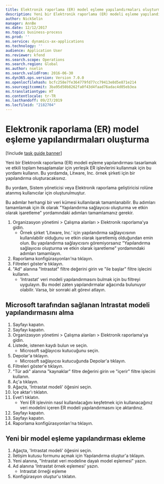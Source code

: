 ```yaml
---
title: Elektronik raporlama (ER) model eşleme yapılandırmaları oluşturma
description: Yeni bir Elektronik raporlama (ER) modeli eşleme yapılandırması tasarlamak ve etkili toplam hesaplamalar için yerleşik ER işlevlerini kullanmak için bu yordamı kullanın.
author: NickSelin
manager: AnnBe
ms.date: 12/12/2017
ms.topic: business-process
ms.prod: ''
ms.service: dynamics-ax-applications
ms.technology: ''
audience: Application User
ms.reviewer: kfend
ms.search.scope: Operations
ms.search.region: Global
ms.author: nselin
ms.search.validFrom: 2016-06-30
ms.dyn365.ops.version: Version 7.0.0
ms.openlocfilehash: bcfc258e7fe364779fd77cc79413e8d5e871e214
ms.sourcegitcommit: 3ba95d50b8262fa0f43d4faad76adac4d05eb3ea
ms.translationtype: HT
ms.contentlocale: tr-TR
ms.lasthandoff: 09/27/2019
ms.locfileid: "2182704"
---
```

# <a name="create-electronic-reporting-er-model-mapping-configurations"></a>Elektronik raporlama (ER) model eşleme yapılandırmaları oluşturma

[!include [task guide banner](../../includes/task-guide-banner.md)]

Yeni bir Elektronik raporlama (ER) modeli eşleme yapılandırması tasarlamak ve etkili toplam hesaplamalar için yerleşik ER işlevlerini kullanmak için bu yordamı kullanın. Bu yordamda, Litware, Inc. örnek şirketi için bir yapılandırma oluşturacaksınız. 

Bu yordam, Sistem yöneticisi veya Elektronik raporlama geliştiricisi rolüne atanmış kullanıcılar için oluşturulmuştur.

Bu adımlar herhangi bir veri kümesi kullanılarak tamamlanabilir. Bu adımları tamamlamak için ilk olarak "Yapılandırma sağlayıcısı oluşturma ve etkin olarak işaretleme" yordamındaki adımları tamamlamanız gerekir.

1. Organizasyon yönetimi > Çalışma alanları > Elektronik raporlama'ya gidin.
    * Örnek şirket ‘Litware, Inc.’ için yapılandırma sağlayıcısının kullanılabilir olduğunu ve etkin olarak işaretlemiş olduğundan emin olun. Bu yapılandırma sağlayıcısını göremiyorsanız "Yapılandırma sağlayıcısı oluşturma ve etkin olarak işaretleme" yordamındaki adımları tamamlayın.  
2. Raporlama konfigürasyonları'na tıklayın.
3. Filtreleri göster'e tıklayın.
4. "Ad" alanına "Intrastat" filtre değerini girin ve "ile başlar" filtre işlecini kullanın.
    * 'Intrastat' veri modeli yapılandırmasını bulmak için bu filtreyi uygulayın. Bu model zaten yapılandırmalar ağacında bulunuyor olabilir. Varsa, bir sonraki alt görevi atlayın.   

## <a name="get-the-intrastat-model-configuration-provided-by-microsoft"></a>Microsoft tarafından sağlanan Intrastat modeli yapılandırmasını alma
1. Sayfayı kapatın.
2. Sayfayı kapatın.
3. Organizasyon yönetimi > Çalışma alanları > Elektronik raporlama'ya gidin.
4. Listede, istenen kaydı bulun ve seçin.
    * Microsoft sağlayıcısı kutucuğunu seçin.  
5. Depolar'a tıklayın.
    * Microsoft sağlayıcısı kutucuğunda Depolar'a tıklayın.  
6. Filtreleri göster'e tıklayın.
7. "Tür adı" alanına "kaynaklar" filtre değerini girin ve "içerir" filtre işlecini kullanın. 
8. Aç'a tıklayın.
9. Ağaçta, 'Intrastat modeli' öğesini seçin.
10. İçe aktar'ı tıklatın.
11. Evet'i tıklatın.
    * Yeni ER işlevinin nasıl kullanılacağını keşfetmek için kullanacağınız veri modelini içeren ER modeli yapılandırmasını içe aktardınız.  
12. Sayfayı kapatın.
13. Sayfayı kapatın.
14. Raporlama konfigürasyonları'na tıklayın.

## <a name="add-a-new-model-mapping-configuration"></a>Yeni bir model eşleme yapılandırması ekleme
1. Ağaçta, 'Intrastat modeli' öğesini seçin.
2. İletişim kutusu formunu açmak için Yapılandırma oluştur'a tıklayın.
3. Yeni alanına, "Intrastat veri modeline dayalı model eşlemesi" yazın.
4. Ad alanına 'Intrastat örnek eşlemesi' yazın.
    * Intrastat örneği eşleme  
5. Konfigürasyon oluştur'u tıklatın.

